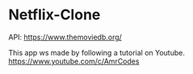 # Netflix-Clone

API: https://www.themoviedb.org/

This app ws made by following a tutorial on Youtube. https://www.youtube.com/c/AmrCodes
